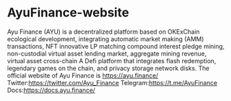 # AyuFinance-website
Ayu Finance (AYU) is a decentralized platform based on OKExChain ecological development, integrating automatic market making (AMM) transactions, NFT innovative LP matching compound interest pledge mining, non-custodial virtual asset lending market, aggregate mining revenue, virtual asset cross-chain A Defi platform that integrates flash redemption, legendary games on the chain, and privacy storage network disks.
The official website of Ayu Finance is https://ayu.finance/
Twitter:https://twitter.com/Ayu_Finance
Telegram:https://t.me/AyuFinance
Docs:https://docs.ayu.finance/
